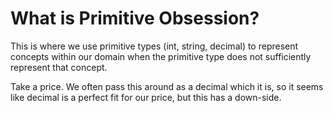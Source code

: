 <!-- .slide: data-background="#E6F7FF" -->

# What is Primitive Obsession? <!-- .element: class="r-fit-text" -->

This is where we use primitive types (int, string, decimal) to represent concepts within our domain when the primitive type does not sufficiently represent that concept.

Take a price. We often pass this around as a decimal which it is, so it seems like decimal is a perfect fit for our price, but this has a down-side.
